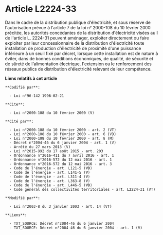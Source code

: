 # Article L2224-33

Dans le cadre de la distribution publique d'électricité, et sous réserve de l'autorisation prévue à l'article 7 de la loi n°
2000-108 du 10 février 2000 précitée, les autorités concédantes de la distribution d'électricité visées au I de l'article L.
2224-31 peuvent aménager, exploiter directement ou faire exploiter par leur concessionnaire de la distribution d'électricité
toute installation de production d'électricité de proximité d'une puissance inférieure à un seuil fixé par décret, lorsque
cette installation est de nature à éviter, dans de bonnes conditions économiques, de qualité, de sécurité et de sûreté de
l'alimentation électrique, l'extension ou le renforcement des réseaux publics de distribution d'électricité relevant de leur
compétence.

**Liens relatifs à cet article**

	**Codifié par**:

	  - Loi n°96-142 1996-02-21

	**Cite**:

	  - Loi n°2000-108 du 10 février 2000 (V)

	**Cité par**:

	  - Loi n°2000-108 du 10 février 2000 - art. 2 (VT)
	  - Loi n°2000-108 du 10 février 2000 - art. 6 (VD)
	  - Loi n°2000-108 du 10 février 2000 - art. 8 (M)
	  - Décret n°2004-46 du 6 janvier 2004 - art. 1 (V)
	  - Arrêté du 27 mars 2013 (V)
	  - Loi n°2015-992 du 17 août 2015 - art. 203
	  - Ordonnance n°2016-411 du 7 avril 2016 - art. 1
	  - Ordonnance n°2016-572 du 12 mai 2016 - art. 1
	  - Ordonnance n°2016-572 du 12 mai 2016 - art. 3
	  - Code de l'énergie - art. L121-5 (VD)
	  - Code de l'énergie - art. L141-5 (V)
	  - Code de l'énergie - art. L311-4 (V)
	  - Code de l'énergie - art. L363-8 (V)
	  - Code de l'énergie - art. L446-5 (VD)
	  - Code général des collectivités territoriales - art. L2224-31 (VT)

	**Modifié par**:

	  - Loi n°2003-8 du 3 janvier 2003 - art. 14 (VT)

	**Liens**:

	  - TXT_SOURCE: Décret n°2004-46 du 6 janvier 2004
	  - TXT_SOURCE: Décret n°2004-46 du 6 janvier 2004 - art. 1 (V)
